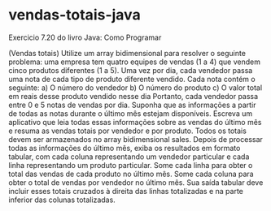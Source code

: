 # vendas-totais-java
Exercicio 7.20 do livro Java: Como Programar

(Vendas totais) Utilize um array bidimensional para resolver o seguinte problema: uma empresa tem quatro equipes de vendas (1 a 4)
que vendem cinco produtos diferentes (1 a 5). Uma vez por dia, cada vendedor passa uma nota de cada tipo de produto diferente vendido.
Cada nota contém o seguinte:
a) O número do vendedor
b) O número do produto
c) O valor total em reais desse produto vendido nesse dia
Portanto, cada vendedor passa entre 0 e 5 notas de vendas por dia. Suponha que as informações a partir de todas as notas durante o
último mês estejam disponíveis. Escreva um aplicativo que leia todas essas informações sobre as vendas do último mês e resuma as vendas
totais por vendedor e por produto. Todos os totais devem ser armazenados no array bidimensional sales. Depois de processar todas as informações do último mês, exiba os resultados em formato tabular, com cada coluna representando um vendedor particular e cada linha representando um produto particular. Some cada linha para obter o total das vendas de cada produto no último mês. Some cada coluna para
obter o total de vendas por vendedor no último mês. Sua saída tabular deve incluir esses totais cruzados à direita das linhas totalizadas e na
parte inferior das colunas totalizadas.
